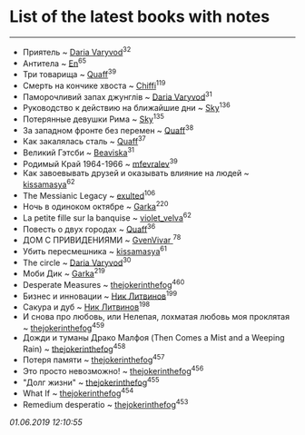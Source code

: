 # List of the latest books with notes
---

* Приятель ~ [Daria Varyvod](users/829/829893410524253-facebook)<sup>32</sup>
* Антитела ~ [En](users/333/333646551-vkontakte)<sup>65</sup>
* Три товарища ~ [Quaff](users/122/12267158-vkontakte)<sup>39</sup>
* Смерть на кончике хвоста ~ [Chiffi](users/105/105831994080785626680-google)<sup>119</sup>
* Паморочливий запах джунглів ~ [Daria Varyvod](users/829/829893410524253-facebook)<sup>31</sup>
* Руководство к действию на ближайшие дни ~ [Sky](users/118/118049897850017649660-google)<sup>136</sup>
* Потерянные девушки Рима ~ [Sky](users/118/118049897850017649660-google)<sup>135</sup>
* За западном фронте без перемен ~ [Quaff](users/122/12267158-vkontakte)<sup>38</sup>
* Как закалялась сталь ~ [Quaff](users/122/12267158-vkontakte)<sup>37</sup>
* Великий Гэтсби ~ [Beaviska](users/102/10202544960024508-facebook)<sup>31</sup>
* Родимый Край 1964-1966 ~ [mfevralev](users/140/140966150-vkontakte)<sup>39</sup>
* Как завоевывать друзей и оказывать влияние на людей ~ [kissamasya](users/684/68439978-vkontakte)<sup>62</sup>
* The Messianic Legacy ~ [exulted](users/100/100599204551896265722-google)<sup>106</sup>
* Ночь в одиноком октябре ~ [Garka](users/115/115753719718250012620-google)<sup>220</sup>
* La petite fille sur la banquise ~ [violet_velva](users/116/116961712580551399099-google)<sup>62</sup>
* Повесть о двух городах ~ [Quaff](users/122/12267158-vkontakte)<sup>36</sup>
* ДОМ С ПРИВИДЕНИЯМИ ~ [GvenVivar ](users/158/158266434925901-facebook)<sup>78</sup>
* Убить пересмешника ~ [kissamasya](users/684/68439978-vkontakte)<sup>61</sup>
* The circle ~ [Daria Varyvod](users/829/829893410524253-facebook)<sup>30</sup>
* Моби Дик ~ [Garka](users/115/115753719718250012620-google)<sup>219</sup>
* Desperate Measures ~ [thejokerinthefog](users/317/317244423-vkontakte)<sup>460</sup>
* Бизнес и инновации ~ [Ник Литвинов](users/241/241974816-vkontakte)<sup>199</sup>
* Сакура и дуб ~ [Ник Литвинов](users/241/241974816-vkontakte)<sup>198</sup>
* И снова про любовь, или Нелепая, лохматая любовь моя проклятая ~ [thejokerinthefog](users/317/317244423-vkontakte)<sup>459</sup>
* Дожди и туманы Драко Малфоя (Then Comes a Mist and a Weeping Rain) ~ [thejokerinthefog](users/317/317244423-vkontakte)<sup>458</sup>
* Потеря памяти ~ [thejokerinthefog](users/317/317244423-vkontakte)<sup>457</sup>
* Это просто невозможно! ~ [thejokerinthefog](users/317/317244423-vkontakte)<sup>456</sup>
* "Долг жизни" ~ [thejokerinthefog](users/317/317244423-vkontakte)<sup>455</sup>
* What If ~ [thejokerinthefog](users/317/317244423-vkontakte)<sup>454</sup>
* Remedium desperatio ~ [thejokerinthefog](users/317/317244423-vkontakte)<sup>453</sup>


_01.06.2019 12:10:55_
